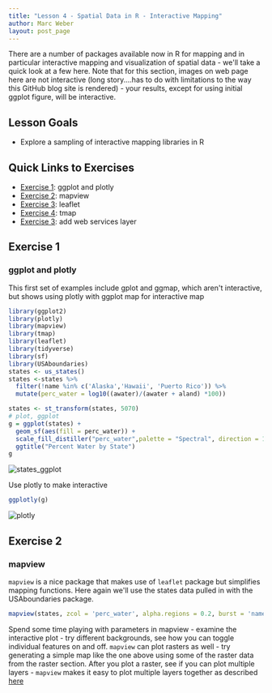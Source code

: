 ```yaml
---
title: "Lesson 4 - Spatial Data in R - Interactive Mapping"
author: Marc Weber
layout: post_page
---
```


There are a number of packages available now in R for mapping and in particular interactive mapping and visualization of spatial data - we'll take a quick look at a few here. Note that for this section, images on web page here are not interactive (long story....has to do with limitations to the way this GitHub blog site is rendered) - your results, except for using initial ggplot figure, will be interactive.



## Lesson Goals
- Explore a sampling of interactive mapping libraries in R

## Quick Links to Exercises
- [Exercise 1](#exercise-1): ggplot and plotly
- [Exercise 2](#exercise-2): mapview
- [Exercise 3](#exercise-3): leaflet
- [Exercise 4](#exercise-4): tmap
- [Exercise 3](#exercise-3): add web services layer


## Exercise 1
### ggplot and plotly

This first set of examples include gplot and ggmap, which aren't interactive, but shows using plotly with ggplot map for interactive map
```r
library(ggplot2)
library(plotly)
library(mapview)
library(tmap)
library(leaflet)
library(tidyverse)
library(sf)
library(USAboundaries)
states <- us_states()
states <-states %>%
  filter(!name %in% c('Alaska','Hawaii', 'Puerto Rico')) %>%
  mutate(perc_water = log10((awater)/(awater + aland) *100))

states <- st_transform(states, 5070)
# plot, ggplot
g = ggplot(states) +
  geom_sf(aes(fill = perc_water)) +
  scale_fill_distiller("perc_water",palette = "Spectral", direction = 1) +
  ggtitle("Percent Water by State")
g
```

![states_ggplot](/AWRA_GIS_R_Workshop/figure/states_ggplot.png)


Use plotly to make interactive
```r
ggplotly(g)
```
![plotly](/AWRA_GIS_R_Workshop/figure/plotly.png)



## Exercise 2
### mapview
`mapview` is a nice package that makes use of `leaflet` package but simplifies mapping functions.  Here again we'll use the states data pulled in with the USAboundaries package. 

```r
mapview(states, zcol = 'perc_water', alpha.regions = 0.2, burst = 'name')
```

Spend some time playing with parameters in mapview - examine the interactive plot - try different backgrounds, see how you can toggle individual features on and off.  `mapview` can plot rasters as well - try generating a simple map like the one above using some of the raster data from the raster section.  After you plot a raster, see if you can plot multiple layers - `mapview` makes it easy to plot multiple layers together as described [here](https://github.com/r-spatial/mapview/blob/develop/vignettes/articles/mapview_02-advanced.Rmd)







